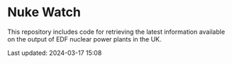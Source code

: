 # Nuke Watch

This repository includes code for retrieving the latest information available on the output of EDF nuclear power plants in the UK.

Last updated: 2024-03-17 15:08